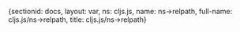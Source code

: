 {sectionid: docs, layout: var, ns: cljs.js, name: ns->relpath, full-name: cljs.js/ns->relpath,
  title: cljs.js/ns->relpath}
